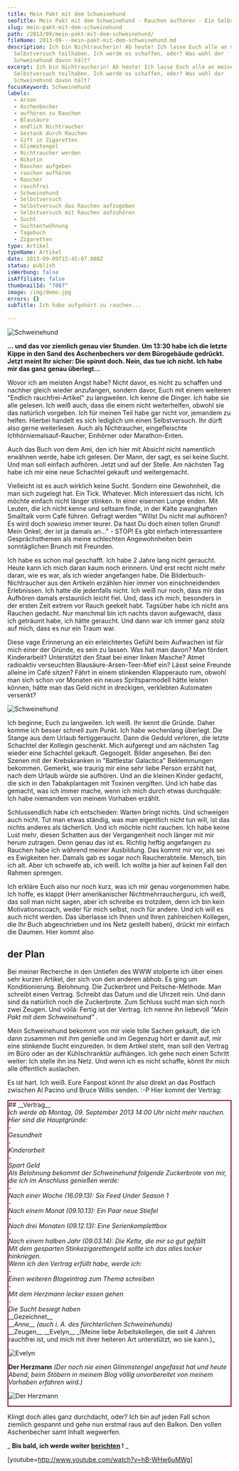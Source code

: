 ```yaml
---
title: Mein Pakt mit dem Schweinehund
seoTitle: Mein Pakt mit dem Schweinehund - Rauchen aufhören - Ein Selbstversuch
slug: mein-pakt-mit-dem-schweinehund
path: /2013/09/mein-pakt-mit-dem-schweinehund/
fileName: 2013-09---mein-pakt-mit-dem-schweinehund.md
description: Ich bin Nichtraucherin! Ab heute! Ich lasse Euch alle an meinem
  Selbstversuch teilhaben. Ich werde es schaffen, oder? Was wohl der
  Schweinehund davon hält?
excerpt: Ich bin Nichtraucherin! Ab heute! Ich lasse Euch alle an meinem
  Selbstversuch teilhaben. Ich werde es schaffen, oder? Was wohl der
  Schweinehund davon hält?
focusKeyword: Schweinehund
labels:
  - Arsen
  - Aschenbecher
  - aufhören zu Rauchen
  - Blausäure
  - endlich Nichtraucher
  - Gestank durch Rauchen
  - Gift in Zigaretten
  - Glimmstengel
  - Nichtraucher werden
  - Nikotin
  - Rauchen aufgeben
  - rauchen aufhören
  - Raucher
  - rauchfrei
  - Schweinehund
  - Selbstversuch
  - Selbstversuch das Rauchen aufzugeben
  - Selbstversuch mit Rauchen aufzuhören
  - Sucht
  - Suchtentwöhnung
  - Tagebuch
  - Zigaretten
type: Artikel
typeName: Artikel
date: 2013-09-09T15:45:07.000Z
status: publish
isWerbung: false
isAffiliate: false
thumbnailId: "7087"
image: /img/demo.jpg
errors: {}
subTitle: Ich habe aufgehört zu rauchen...
  
---
```


![Schweinehund](http://cardamonchai.com/wp-content/uploads/2013/09/9707307969_f3e68eba49_o-640x640.jpg "Hässlichstes Bild in meinem Blog bisher und in Zukunft")

**... und das vor ziemlich genau vier Stunden. Um 13:30 habe ich die letzte
Kippe in den Sand des Aschenbechers vor dem Bürogebäude gedrückt. Jetzt meint
Ihr sicher: Die spinnt doch. Nein, das tue ich nicht. Ich habe mir das ganz
genau überlegt...**

Wovor ich am meisten Angst habe? Nicht davor, es nicht zu schaffen und nachher
gleich wieder anzufangen, sondern davor, Euch mit einem weiteren "Endlich
rauchfrei-Artikel" zu langweilen. Ich kenne die Dinger. Ich habe sie alle
gelesen. Ich weiß auch, dass die einem nicht weiterhelfen, obwohl sie das
natürlich vorgeben. Ich für meinen Teil habe gar nicht vor, jemandem zu helfen.
Hierbei handelt es sich lediglich um einen Selbstversuch. Ihr dürft also gerne
weiterlesen. Auch als Nichtraucher, eingefleischte Ichhörniemalsauf-Raucher,
Einhörner oder Marathon-Enten.

Auch das Buch von dem Ami, den ich hier mit Absicht nicht namentlich erwähnen
werde, habe ich gelesen. Der Mann, der sagt, es sei keine Sucht. Und man soll
einfach aufhören. Jetzt und auf der Stelle. Am nächsten Tag habe ich mir eine
neue Schachtel gekauft und weitergemacht.

Vielleicht ist es auch wirklich keine Sucht. Sondern eine Gewohnheit, die man
sich zugelegt hat. Ein Tick. Whatever. Mich interessiert das nicht. Ich möchte
einfach nicht länger stinken. In einer eisernen Lunge enden. Mit Leuten, die ich
nicht kenne und seltsam finde, in der Kälte zwanghaften Smalltalk vorm Café
führen. Gefragt werden "Willst Du nicht mal aufhören? Es wird doch sowieso immer
teurer. Da hast Du doch einen tollen Grund! Mein Onkel, der ist ja damals
an..." - STOP! Es gibt einfach interessantere Gesprächsthemen als meine
schlechten Angewohnheiten beim sonntäglichen Brunch mit Freunden.

Ich habe es schon mal geschafft. Ich habe 2 Jahre lang nicht geraucht. Heute
kann ich mich daran kaum noch erinnern. Und erst recht nicht mehr daran, wie es
war, als ich wieder angefangen habe. Die Bilderbuch-Nichtraucher aus den
Artikeln erzählen hier immer von einschneidenden Erlebnissen. Ich hatte die
jedenfalls nicht. Ich weiß nur noch, dass mir das Aufhören damals erstaunlich
leicht fiel. Und, dass ich mich, besonders in der ersten Zeit extrem vor Rauch
geekelt habt. Tagsüber habe ich nicht ans Rauchen gedacht. Nur manchmal bin ich
nachts davon aufgewacht, dass ich geträumt habe, ich hätte geraucht. Und dann
war ich immer ganz stolz auf mich, dass es nur ein Traum war.

Diese vage Erinnerung an ein erleichtertes Gefühl beim Aufwachen ist für mich
einer der Gründe, es sein zu lassen. Was hat man davon? Man fördert
Kinderarbeit? Unterstützt den Staat bei einer linken Masche? Atmet radioaktiv
verseuchten Blausäure-Arsen-Teer-Mief ein? Lässt seine Freunde alleine im Café
sitzen? Fährt in einem stinkenden Klapperauto rum, obwohl man sich schon vor
Monaten ein neues Spritsparmodell hätte leisten können, hätte man das Geld nicht
in dreckigen, verklebten Automaten versenkt?

![Schweinehund](http://cardamonchai.com/wp-content/uploads/2013/09/foto-640x640.jpg "Der fiese Schweinehund - Ist er am Ende gar nicht böse?")

Ich beginne, Euch zu langweilen. Ich weiß. Ihr kennt die Gründe. Daher komme ich
besser schnell zum Punkt. Ich habe wochenlang überlegt. Die Stange aus dem
Urlaub fertiggeraucht. Dann die Geduld verloren, die letzte Schachtel der
Kollegin geschenkt. Mich aufgeregt und am nächsten Tag wieder eine Schachtel
gekauft. Gegoogelt. Bilder angesehen. Bei den Szenen mit der Krebskranken in
"Battlestar Galactica" Beklemmungen bekommen. Gemerkt, wie traurig mir eine sehr
liebe Person erzählt hat, nach dem Urlaub würde sie aufhören. Und an die kleinen
Kinder gedacht, die sich in den Tabakplantagen mit Toxinen vergiften. Und ich
habe das gemacht, was ich immer mache, wenn ich mich durch etwas durchquäle: Ich
habe niemandem von meinem Vorhaben erzählt.

Schlussendlich habe ich entschieden: Warten bringt nichts. Und schweigen auch
nicht. Tut man etwas ständig, was man eigentlich nicht tun will, ist das nichts
anderes als lächerlich. Und ich möchte nicht rauchen. Ich habe keine Lust mehr,
diesen Schatten aus der Vergangenheit noch länger mit mir herum zutragen. Denn
genau das ist es. Richtig heftig angefangen zu Rauchen habe ich während meiner
Ausbildung. Das kommt mir vor, als sei es Ewigkeiten her. Damals gab es sogar
noch Raucherabteile. Mensch, bin ich alt. Aber ich schweife ab, ich weiß. Ich
wollte ja hier auf keinen Fall den Rahmen sprengen.

Ich erkläre Euch also nur noch kurz, was ich mir genau vorgenommen habe. Ich
hoffe, es klappt (Herr amerikanischer Nichtmehrraucherguru, ich weiß, das soll
man nicht sagen, aber ich schreibe es trotzdem, denn ich bin kein
Motivationscoach, weder für mich selbst, noch für andere. Und ich will es auch
nicht werden. Das überlasse ich Ihnen und Ihren zahlreichen Kollegen, die Ihr
Buch abgeschrieben und ins Netz gestellt haben), drückt mir einfach die Daumen.
Hier kommt also

## der Plan

Bei meiner Recherche in den Untiefen des WWW stolperte ich über einen sehr
kurzen Artikel, der sich von den anderen abhob. Es ging um Konditionierung.
Belohnung. Die Zuckerbrot und Peitsche-Methode. Man schreibt einen Vertrag.
Schreibt das Datum und die Uhrzeit rein. Und dann sind da natürlich noch die
Zuckerbrote. Zum Schluss sucht man sich noch zwei Zeugen. Und vóilà: Fertig ist
der Vertrag. Ich nenne ihn liebevoll _"Mein Pakt mit dem Schweinehund"_ .

Mein Schweinehund bekommt von mir viele tolle Sachen gekauft, die ich dann
zusammen mit ihm genieße und im Gegenzug hört er damit auf, mir eine stinkende
Sucht einzureden. In dem Artikel steht, man soll den Vertrag im Büro oder an der
Kühlschranktür aufhängen. Ich gehe noch einen Schritt weiter: Ich stelle ihn ins
Netz. Und wenn ich es nicht schaffe, könnt Ihr mich alle öffentlich auslachen.

Es ist hart. Ich weiß. Eure Fanpost könnt Ihr also direkt an das Postfach
zwischen Al Pacino und Bruce Willis senden. :-P Hier kommt der Vertrag:

<div style="border: solid 2px #990033;">##  __Vertrag__ <address style="text-align: left;">Ich werde ab Montag, 09. September 2013 14:00 Uhr nicht mehr rauchen. Hier sind die Hauptgründe:</address>-  <address>Gesundheit</address>
-  <address>Kinderarbeit</address>
-  <address>Spart Geld</address><address style="text-align: left;">Als Belohnung bekommt der Schweinehund folgende Zuckerbrote von mir, die ich im Anschluss genießen werde:</address>-  <address>Nach einer Woche (16.09.13): Six Feed Under Season 1</address>
-  <address>Nach einem Monat (09.10.13): Ein Paar neue Stiefel</address>
-  <address>Nach drei Monaten (09.12.13): Eine Serienkomplettbox</address>
-  <address>Nach einem halben Jahr (09.03.14): Die Kette, die mir so gut gefällt</address><address style="text-align: left;">Mit dem gesparten Stinkezigarettengeld sollte ich das alles locker hinkriegen.</address><address style="text-align: left;">Wenn ich den Vertrag erfüllt habe, werde ich:</address>-  <address>Einen weiteren Blogeintrag zum Thema schreiben</address>
-  <address>Mit dem Herzmann lecker essen gehen</address>
-  <address>Die Sucht besiegt haben</address> __Gezeichnet__ <address style="text-align: left;"> __Anne__ (auch i. A. des fürchterlichen Schweinehunds)</address> __Zeugen__  __Evelyn__  _(Meine liebe Arbeitskollegen, die seit 4 Jahren rauchfrei ist, und mich mit ihrer heiteren Art unterstützt, wo sie kann.)_

![Evelyn](http://cardamonchai.files.wordpress.com/2013/09/9680795254_0fc1099280_o.jpg?w=300 "Evelyn")

**Der Herzmann** _(Der noch nie einen Glimmstengel angefasst hat und heute
Abend, beim Stöbern in meinem Blog völlig unvorbereitet von meinem Vorhaben
erfahren wird.)_

![Der Herzmann](http://cardamonchai.files.wordpress.com/2013/09/189270_1914558587933_3844410_n.jpg?w=300 "Der Herzmann")

<address style="text-align: left;"></address></div>

Klingt doch alles ganz durchdacht, oder? Ich bin auf jeden Fall schon ziemlich
gespannt und gehe nun erstmal raus auf den Balkon. Den vollen Aschenbecher samt
Inhalt wegwerfen.

_ **Bis bald, ich werde weiter
[berichten](/2013/09/der-trick-ist-dich-zu-freuen-dass-du-nicht-mehr-rauchen-musst/)
!** _

[youtube=http://www.youtube.com/watch?v=hB-WHw6uMWg]

  